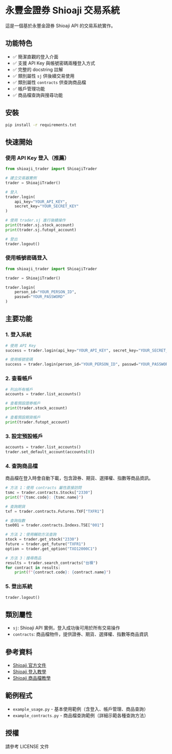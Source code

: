 # 永豐金證券 Shioaji 交易系統

這是一個基於永豐金證券 Shioaji API 的交易系統實作。

## 功能特色

- ✅ 簡潔直觀的登入介面
- ✅ 支援 API Key 與帳號密碼兩種登入方式
- ✅ 完整的 docstring 註解
- ✅ 類別屬性 `sj` 供後續交易使用
- ✅ 類別屬性 `contracts` 供查詢商品檔
- ✅ 帳戶管理功能
- ✅ 商品檔查詢與搜尋功能

## 安裝

```bash
pip install -r requirements.txt
```

## 快速開始

### 使用 API Key 登入（推薦）

```python
from shioaji_trader import ShioajiTrader

# 建立交易器實例
trader = ShioajiTrader()

# 登入
trader.login(
    api_key="YOUR_API_KEY",
    secret_key="YOUR_SECRET_KEY"
)

# 使用 trader.sj 進行後續操作
print(trader.sj.stock_account)
print(trader.sj.futopt_account)

# 登出
trader.logout()
```

### 使用帳號密碼登入

```python
from shioaji_trader import ShioajiTrader

trader = ShioajiTrader()

trader.login(
    person_id="YOUR_PERSON_ID",
    passwd="YOUR_PASSWORD"
)
```

## 主要功能

### 1. 登入系統

```python
# 使用 API Key
success = trader.login(api_key="YOUR_API_KEY", secret_key="YOUR_SECRET_KEY")

# 使用帳號密碼
success = trader.login(person_id="YOUR_PERSON_ID", passwd="YOUR_PASSWORD")
```

### 2. 查看帳戶

```python
# 列出所有帳戶
accounts = trader.list_accounts()

# 查看預設證券帳戶
print(trader.stock_account)

# 查看預設期貨帳戶
print(trader.futopt_account)
```

### 3. 設定預設帳戶

```python
accounts = trader.list_accounts()
trader.set_default_account(accounts[0])
```

### 4. 查詢商品檔

商品檔在登入時會自動下載，包含證券、期貨、選擇權、指數等商品資訊。

```python
# 方法 1：使用 contracts 屬性直接訪問
tsmc = trader.contracts.Stocks["2330"]
print(f"{tsmc.code}: {tsmc.name}")

# 查詢期貨
txf = trader.contracts.Futures.TXF["TXFR1"]

# 查詢指數
tse001 = trader.contracts.Indexs.TSE["001"]
```

```python
# 方法 2：使用輔助方法查詢
stock = trader.get_stock("2330")
future = trader.get_future("TXFR1")
option = trader.get_option("TXO12000C1")
```

```python
# 方法 3：搜尋商品
results = trader.search_contracts("台積")
for contract in results:
    print(f"{contract.code}: {contract.name}")
```

### 5. 登出系統

```python
trader.logout()
```

## 類別屬性

- `sj`: Shioaji API 實例，登入成功後可用於所有交易操作
- `contracts`: 商品檔物件，提供證券、期貨、選擇權、指數等商品資訊

## 參考資料

- [Shioaji 官方文件](https://sinotrade.github.io/)
- [Shioaji 登入教學](https://sinotrade.github.io/zh/tutor/login/)
- [Shioaji 商品檔教學](https://sinotrade.github.io/zh/tutor/contract/)

## 範例程式

- `example_usage.py` - 基本使用範例（含登入、帳戶管理、商品查詢）
- `example_contracts.py` - 商品檔查詢範例（詳細示範各種查詢方法）

## 授權

請參考 LICENSE 文件